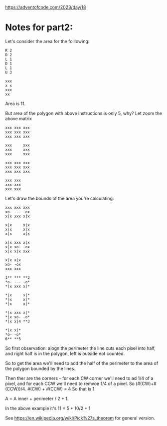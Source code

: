 https://adventofcode.com/2023/day/18

# Notes for part2:

Let's consider the area for the folllowing:

```
R 2
D 2
L 1
D 1
L 1
U 3
```

```
xxx
x x
xxx
xx
```

Area is 11.

But area of the polygon with above instructions is only 5, why?
Let zoom the above matrix

```
xxx xxx xxx
xxx xxx xxx
xxx xxx xxx

xxx     xxx
xxx     xxx
xxx     xxx

xxx xxx xxx
xxx xxx xxx
xxx xxx xxx

xxx xxx
xxx xxx
xxx xxx
```

Let's draw the bounds of the area you're calculating:

```
xxx xxx xxx
xo- --- -ox
x|x xxx x|x

x|x     x|x
x|x     x|x
x|x     x|x

x|x xxx x|x
x|x xo- -ox
x|x x|x xxx

x|x x|x
xo- -ox
xxx xxx
```

```
1** *** **2
*o- --- -o*
*|x xxx x|*

*|x     x|*
*|x     x|*
*|x     x|*

*|x xxx x|*
*|x xo- -o*
*|x x|4 **3

*|x x|*
*o- -o*
6** **5
```

So first observation: alogn the perimeter the line cuts each pixel into half, and right half is in the polygon, left is outside not counted. 

So to get the area we'll need to add the half of the perimeter to the area of the polygon bounded by the lines.

Then ther are the corners - for each CW corner we'll need to ad 1/4 of a pixel, and for each CCW we'll need to remvoe 1/4 of a pixel. So (#(CW)+#(CCW))/4. #(CW) + #(CCW) = 4 So that is 1.

A = A inner + perimeter / 2 + 1.

In the above example it's
11 = 5 + 10/2 + 1

See https://en.wikipedia.org/wiki/Pick%27s_theorem for general version.




